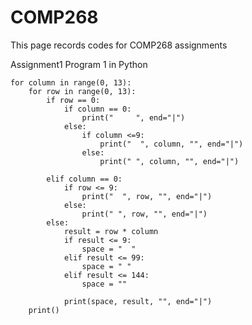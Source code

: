 # COMP268

This page records codes for COMP268 assignments

Assignment1 Program 1 in Python

    for column in range(0, 13):
        for row in range(0, 13):
            if row == 0:
                if column == 0:
                    print("     ", end="|")
                else:
                    if column <=9:
                        print("  ", column, "", end="|")
                    else:
                        print(" ", column, "", end="|")

            elif column == 0:
                if row <= 9:
                    print("  ", row, "", end="|")
                else:
                    print(" ", row, "", end="|")
            else:
                result = row * column
                if result <= 9:
                    space = "  "
                elif result <= 99:
                    space = " "
                elif result <= 144:
                    space = ""
        
                print(space, result, "", end="|")
        print()

